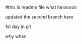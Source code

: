 #this is readme file
what
helooooo

  

  updated the second branch here



1st day in git

why
when
